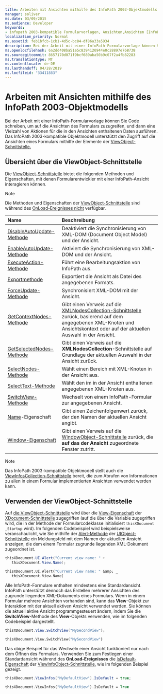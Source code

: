 ```yaml
---
title: Arbeiten mit Ansichten mithilfe des InfoPath 2003-Objektmodells
manager: soliver
ms.date: 03/09/2015
ms.audience: Developer
keywords:
- infopath 2003-kompatible Formularvorlagen, Ansichten,Ansichten [InfoPath 2007], InfoPath 2003-kompatible Formularvorlagen
localization_priority: Normal
ms.assetid: feb1bfcb-1cb1-4d5c-bc84-df86a33a5934
description: Bei der Arbeit mit einer InfoPath-Formularvorlage können Sie Code schreiben, um auf die Ansichten des Formulars zuzugreifen, und dann eine Vielzahl von Aktionen für die in den Ansichten enthaltenen Daten ausführen. Das InfoPath 2003-kompatible Objektmodell unterstützt den Zugriff auf die Ansichten eines Formulars mithilfe der Elemente der ViewObject-Schnittstelle.
ms.openlocfilehash: 6a2dd408ba51e5c8394120944e0c28897e768738
ms.sourcegitcommit: 8657170d071f9bcf680aba50b9c07f2a4fb82283
ms.translationtype: MT
ms.contentlocale: de-DE
ms.lasthandoff: 04/28/2019
ms.locfileid: "33411883"
---
```

# <a name="work-with-views-using-the-infopath-2003-object-model"></a>Arbeiten mit Ansichten mithilfe des InfoPath 2003-Objektmodells

Bei der Arbeit mit einer InfoPath-Formularvorlage können Sie Code schreiben, um auf die Ansichten des Formulars zuzugreifen, und dann eine Vielzahl von Aktionen für die in den Ansichten enthaltenen Daten ausführen. Das InfoPath 2003-kompatible Objektmodell unterstützt den Zugriff auf die Ansichten eines Formulars mithilfe der Elemente der [ViewObject-Schnittstelle.](https://msdn.microsoft.com/library/Microsoft.Office.Interop.InfoPath.SemiTrust.ViewObject.aspx) 
  
## <a name="overview-of-the-viewobject-interface"></a>Übersicht über die ViewObject-Schnittstelle

Die [ViewObject-Schnittstelle](https://msdn.microsoft.com/library/Microsoft.Office.Interop.InfoPath.SemiTrust.ViewObject.aspx) bietet die folgenden Methoden und Eigenschaften, mit denen Formularentwickler mit einer InfoPath-Ansicht interagieren können. 
  
> [!NOTE]
> Die Methoden und Eigenschaften der [ViewObject-Schnittstelle](https://msdn.microsoft.com/library/Microsoft.Office.Interop.InfoPath.SemiTrust.ViewObject.aspx) sind während des [OnLoad-Ereignisses nicht](https://msdn.microsoft.com/library/Microsoft.Office.Interop.InfoPath.SemiTrust._XDocumentEventSink2_Event.OnLoad.aspx) verfügbar. 
  
|**Name**|**Beschreibung**|
|:-----|:-----|
|[DisableAutoUpdate-Methode](https://msdn.microsoft.com/library/Microsoft.Office.Interop.InfoPath.SemiTrust.View.DisableAutoUpdate.aspx)  <br/> |Deaktiviert die Synchronisierung von XML-DOM (Document Object Model) und der Ansicht.  <br/> |
|[EnableAutoUpdate-Methode](https://msdn.microsoft.com/library/Microsoft.Office.Interop.InfoPath.SemiTrust.View.EnableAutoUpdate.aspx)  <br/> |Aktiviert die Synchronisierung von XML-DOM und der Ansicht.  <br/> |
|[ExecuteAction-Methode](https://msdn.microsoft.com/library/Microsoft.Office.Interop.InfoPath.SemiTrust.View.ExecuteAction.aspx)  <br/> |Führt eine Bearbeitungsaktion von InfoPath aus.  <br/> |
|[Exportmethode](https://msdn.microsoft.com/library/Microsoft.Office.Interop.InfoPath.SemiTrust.View.Export.aspx)  <br/> |Exportiert die Ansicht als Datei des angegebenen Formats.  <br/> |
|[ForceUpdate-Methode](https://msdn.microsoft.com/library/Microsoft.Office.Interop.InfoPath.SemiTrust.View.ForceUpdate.aspx)  <br/> |Synchronisiert XML-DOM mit der Ansicht.  <br/> |
|[GetContextNodes-Methode](https://msdn.microsoft.com/library/Microsoft.Office.Interop.InfoPath.SemiTrust.View.GetContextNodes.aspx)  <br/> |Gibt einen Verweis auf die [XMLNodesCollection-Schnittstelle](https://msdn.microsoft.com/library/Microsoft.Office.Interop.InfoPath.SemiTrust.XMLNodesCollection.aspx) zurück, basierend auf dem angegebenen XML-Knoten und Ansichtskontext oder auf der aktuellen Auswahl in der Ansicht.  <br/> |
|[GetSelectedNodes-Methode](https://msdn.microsoft.com/library/Microsoft.Office.Interop.InfoPath.SemiTrust.View.GetSelectedNodes.aspx)  <br/> |Gibt einen Verweis auf die **XMLNodesCollection**-Schnittstelle auf Grundlage der aktuellen Auswahl in der Ansicht zurück.  <br/> |
|[SelectNodes-Methode](https://msdn.microsoft.com/library/Microsoft.Office.Interop.InfoPath.SemiTrust.View.SelectNodes.aspx)  <br/> |Wählt einen Bereich mit XML-Knoten in der Ansicht aus.  <br/> |
|[SelectText-Methode](https://msdn.microsoft.com/library/Microsoft.Office.Interop.InfoPath.SemiTrust.View.SelectText.aspx)  <br/> |Wählt den im in der Ansicht enthaltenen angegebenen XML-Knoten aus.  <br/> |
|[SwitchView-Methode](https://msdn.microsoft.com/library/Microsoft.Office.Interop.InfoPath.SemiTrust.View.SwitchView.aspx)  <br/> |Wechselt von einem InfoPath-Formular zur angegebenen Ansicht.  <br/> |
|[Name](https://msdn.microsoft.com/library/Microsoft.Office.Interop.InfoPath.SemiTrust.View.Name.aspx)-Eigenschaft  <br/> |Gibt einen Zeichenfolgenwert zurück, der den Namen der aktuellen Ansicht angibt.  <br/> |
|[Window-Eigenschaft](https://msdn.microsoft.com/library/Microsoft.Office.Interop.InfoPath.SemiTrust.View.Window.aspx)  <br/> |Gibt einen Verweis auf die [WindowObject-Schnittstelle](https://msdn.microsoft.com/library/Microsoft.Office.Interop.InfoPath.SemiTrust.WindowObject.aspx) zurück, die **auf das der Ansicht** zugeordnete Fenster zutritt.  <br/> |
   
> [!NOTE]
> Das InfoPath 2003-kompatible Objektmodell stellt auch die [ViewInfosCollection-Schnittstelle](https://msdn.microsoft.com/library/Microsoft.Office.Interop.InfoPath.SemiTrust.ViewInfosCollection.aspx) bereit, die zum Abrufen von Informationen zu allen in einem Formular implementierten Ansichten verwendet werden kann. 
  
## <a name="using-the-viewobject-interface"></a>Verwenden der ViewObject-Schnittstelle

Auf [die ViewObject-Schnittstelle](https://msdn.microsoft.com/library/Microsoft.Office.Interop.InfoPath.SemiTrust.ViewObject.aspx) wird über die [View-Eigenschaft](https://msdn.microsoft.com/library/Microsoft.Office.Interop.InfoPath.SemiTrust._XDocument2.View.aspx) der [XDocument-Schnittstelle](https://msdn.microsoft.com/library/Microsoft.Office.Interop.InfoPath.SemiTrust.XDocument.aspx) zugegriffen (auf die über die Variable zugegriffen wird, die in der Methode der Formularcodeklasse initialisiert  `thisXDocument`  `_Startup` wird). Im folgenden Codebeispiel wird beispielsweise veranschaulicht, wie Sie mithilfe der [Alert-Methode](https://msdn.microsoft.com/library/Microsoft.Office.Interop.InfoPath.SemiTrust.UI2.Alert.aspx) der [UIObject-Schnittstelle](https://msdn.microsoft.com/library/Microsoft.Office.Interop.InfoPath.SemiTrust.UIObject.aspx) ein Meldungsfeld mit dem Namen der aktuellen Ansicht anzeigen, die dem einem Formular zugrunde liegenden XML-Dokument zugeordnet ist. 
  
```cs
thisXDocument.UI.Alert("Current view name: " + 
   thisXDocument.View.Name);
```

```vb
thisXDocument.UI.Alert("Current view name: " &amp; _
   thisXDocument.View.Name)
```

Alle InfoPath-Formulare enthalten mindestens eine Standardansicht. InfoPath unterstützt dennoch das Erstellen mehrerer Ansichten des zugrunde liegenden XML-Dokuments eines Formulars. Wenn in einem Formular mehrere Ansichten vorhanden sind, kann das **View**-Objekt zur Interaktion mit der aktuell aktiven Ansicht verwendet werden. Sie können die aktuell aktive Ansicht programmgesteuert ändern, indem Sie die **SwitchView**-Methode des **View**-Objekts verwenden, wie im folgenden Codebeispiel dargestellt. 
  
```cs
thisXDocument.View.SwitchView("MySecondView");
```

```vb
thisXDocument.View.SwitchView("MySecondView")
```

Das obige Beispiel für das Wechseln einer Ansicht funktioniert nur nach dem Öffnen des Formulars. Verwenden Sie zum Festlegen einer Standardansicht während des **OnLoad-Ereignisses** die [IsDefault-Eigenschaft](https://msdn.microsoft.com/library/Microsoft.Office.Interop.InfoPath.SemiTrust.ViewInfo.IsDefault.aspx) der [ViewInfoObject-Schnittstelle,](https://msdn.microsoft.com/library/Microsoft.Office.Interop.InfoPath.SemiTrust.ViewInfoObject.aspx) wie im folgenden Beispiel gezeigt. 
  
```cs
thisXDocument.ViewInfos["MyDefaultView"].IsDefault = true;
```

```vb
thisXDocument.ViewInfos("MyDefaultView").IsDefault = True
```


